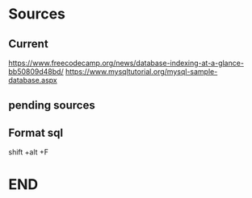 # Sources

## Current

https://www.freecodecamp.org/news/database-indexing-at-a-glance-bb50809d48bd/
https://www.mysqltutorial.org/mysql-sample-database.aspx

## pending sources

## Format sql

shift   +alt    +F

# END
